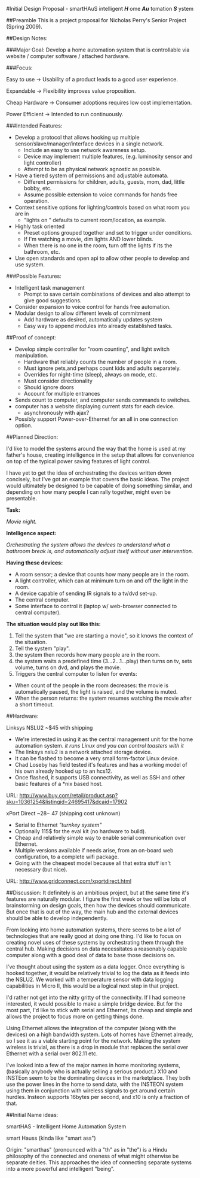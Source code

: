 
#Initial Design Proposal - smartHAuS
intelligent **_H_** ome **_Au_** tomation **_S_** ystem


##Preamble
This is a project proposal for Nicholas Perry's Senior Project (Spring 2009).


##Design Notes: 


###Major Goal:
Develop a home automation system that is controllable via website / computer software / attached hardware. 


###Focus: 

Easy to use -> Usability of a product leads to a good user experience.

Expandable -> Flexibility improves value proposition.

Cheap Hardware -> Consumer adoptions requires low cost implementation.

Power Efficient -> Intended to run continuously.


###Intended Features: 

 * Develop a protocol that allows hooking up multiple sensor/slave/manager/interface devices in a single network. 
    - Include an easy to use network awareness setup. 
    - Device may implement multiple features, (e.g. luminosity sensor and light controller) 
    - Attempt to be as physical network agnostic as possible. 
 * Have a tiered system of permissions and adjustable automata. 
    - Different permissions for children, adults, guests, mom, dad, little bobby, etc. 
    - Assume possible extension to voice commands for hands free operation. 
 * Context sensitive options for lighting/controls based on what room you are in 
    - "lights on <room>" defaults to current room/location, as example. 
 * Highly task oriented 
    - Preset options grouped together and set to trigger under conditions. 
    - If I'm watching a movie, dim lights AND lower blinds. 
    - When there is no one in the room, turn off the lights if its the bathroom, etc. 
 * Use open standards and open api to allow other people to develop and use system. 


###Possible Features: 

 * Intelligent task management 
    - Prompt to save certain combinations of devices and also attempt to give good suggestions. 
 * Consider expansion to voice control for hands free automation. 
 * Modular design to allow different levels of commitment 
    - Add hardware as desired, automatically updates system 
    - Easy way to append modules into already established tasks. 


##Proof of concept: 

 * Develop simple controller for "room counting", and light switch manipulation. 
    - Hardware that reliably counts the number of people in a room. 
    - Must ignore pets,and perhaps count kids and adults separately. 
    - Overrides for night-time (sleep), always on mode, etc. 
    - Must consider directionality 
    - Should ignore doors 
    - Account for multiple entrances 
 * Sends count to computer, and computer sends commands to switches. 
 * computer has a website displaying current stats for each device. 
    - asynchronously with ajax? 
 * Possibly support Power-over-Ethernet for an all in one connection option. 


##Planned Direction:

I'd like to model the systems around the way that the home is used at my father's house, creating intelligence in the setup that allows for convenience on top of the typical power saving features of light control.

I have yet to get the idea of orchestrating the devices written down concisely, but I've got an example that covers the basic ideas. The project would ultimately be designed to be capable of doing something similar, and depending on how many people I can rally together, might even be presentable.

**Task:**

*Movie night.*

**Intelligence aspect:**

*Orchestrating the system allows the devices to understand what a bathroom break is, and automatically adjust itself without user intervention.*

**Having these devices:**

 - A room sensor; a device that counts how many people are in the room.
 - A light controller, which can at minimum turn on and off the light in the room.
 - A device capable of sending IR signals to a tv/dvd set-up.
 - The central computer.
 - Some interface to control it (laptop w/ web-browser connected to central computer).

**The situation would play out like this:**

 1. Tell the system that "we are starting a movie", so it knows the context of the situation.
 1. Tell the system "play".
 1. the system then records how many people are in the room.
 1. the system waits a predefined time (3...2...1...play) then turns on tv, sets volume, turns on dvd, and plays the movie.
 1. Triggers the central computer to listen for events: 
- When count of the people in the room decreases: the movie is automatically paused, the light is raised, and the volume is muted.
- When the person returns: the system resumes watching the movie after a short timeout.


##Hardware: 

Linksys NSLU2 ~$45 with shipping 

 * We're interested in using it as the central management unit for the home automation system. 
   *it runs Linux and you can control toasters with it* 
 * The linksys nslu2 is a network attached storage device. 
 * It can be flashed to become a very small form-factor Linux device. 
 * Chad Loseby has field tested it's features and has a working model of his own already hooked up to an hcs12. 
 * Once flashed, it supports USB connectivity, as well as SSH and other basic features of a *nix based host. 

URL: http://www.buy.com/retail/product.asp?sku=10361254&listingid=24695417&dcaid=17902 
   
   
xPort Direct ~$28 - ~$47 (shipping cost unknown) 

 * Serial to Ethernet 
  *"turnkey system"* 
 * Optionally 115$ for the eval kit (no hardware to build). 
 * Cheap and relatively simple way to enable serial communication over Ethernet. 
 * Multiple versions available if needs arise, from an on-board web configuration, to a complete wifi package. 
 * Going with the cheapest model because all that extra stuff isn't necessary (but nice). 
 
URL:  http://www.gridconnect.com/xportdirect.html 

  
##Discussion:
It definitely is an ambitious project, but at the same time it's features are naturally modular. I figure the first week or two will be lots of brainstorming on design goals, then how the devices should communicate. But once that is out of the way, the main hub and the external devices should be able to develop independently. 

From looking into home automation systems, there seems to be a lot of technologies that are really good at doing one thing. I'd like to focus on creating novel uses of these systems by orchestrating them through the central hub. Making decisions on data necessitates a reasonably capable computer along with a good deal of data to base those decisions on. 

I've thought about using the system as a data logger. Once everything is hooked together, it would be relatively trivial to log the data as it feeds into the NSLU2. We worked with a temperature sensor with data logging capabilities in Micro II, this would be a logical next step in that project.

I'd rather not get into the nitty gritty of the connectivity. If I had someone interested, it would possible to make a simple bridge device. But for the most part, I'd like to stick with serial and Ethernet, Its cheap and simple and allows the project to focus more on getting things done.

Using Ethernet allows the integration of the computer (along with the devices) on a high bandwidth system. Lots of homes have Ethernet already, so I see it as a viable starting point for the network. Making the system wireless is trivial, as there is a drop in module that replaces the serial over Ethernet with a serial over 802.11 etc.

I've looked into a few of the major names in home monitoring systems, (basically anybody who is actually selling a serious product.)  X10 and INSTEon seem to be the dominating devices in the marketplace. They both use the power lines in the home to send data, with the INSTEON system using them in conjunction with wireless signals to get around certain hurdles. Insteon supports 16bytes per second, and x10 is only a fraction of that.

##Initial Name ideas:

smartHAS - Intelligent Home Automation System 

smart Hauss (kinda like "smart ass") 

Origin: "smarthas" (pronounced with a "th" as in "the") is a Hindu philosophy of the connected and oneness of what might otherwise be separate deities. This approaches the idea of connecting separate systems into a more powerful and intelligent "being".






   

